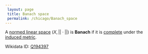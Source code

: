 ```yaml
---
 layout: page
 title: Banach space
 permalink: /chicago/Banach_space
---
```

A [normed linear space](https://defsmath.github.io/DefsMath/normed_linear_space) $(X, ||\cdot||)$ is **Banach** if it is [complete](https://defsmath.github.io/DefsMath/complete_metric_space) under the [induced metric](https://defsmath.github.io/DefsMath/norm_induces_metric).

Wikidata ID: [Q194397](https://www.wikidata.org/wiki/Q194397)